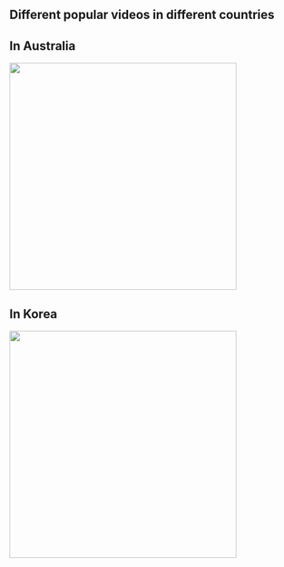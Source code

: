 ## Different popular videos in different countries

## In Australia

<img src = "(https://user-images.githubusercontent.com/87059373/124860848-9d0e3b00-dff1-11eb-8a98-8f3b3ef489ea.png" width="400px">

## In Korea

<img src = "(https://user-images.githubusercontent.com/87059373/124860914-b7481900-dff1-11eb-9dd9-73a1515b506b.jpg" width="400px">
